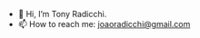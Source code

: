 - 👋 Hi, I’m Tony Radicchi.
- 📫 How to reach me: joaoradicchi@gmail.com

<!---
joaosenna19/joaosenna19 is a ✨ special ✨ repository because its `README.md` (this file) appears on your GitHub profile.
You can click the Preview link to take a look at your changes.
--->
